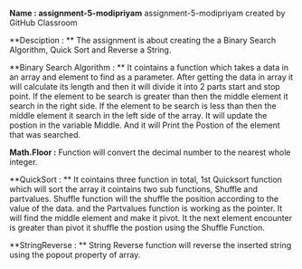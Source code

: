 **Name : assignment-5-modipriyam**
assignment-5-modipriyam created by GitHub Classroom

**Desciption : **
The assignment is about creating the a Binary Search Algorithm, Quick Sort and Reverse a String.

**Binary Search Algorithm : **
It cointains a function which takes a data in an array and element to find as a parameter. 
After getting the data in array it will calculate its length and then it will divide it into 2 parts start and stop point.
If the element to be search is greater than then the middle element it search in the right side.
If the element to be search is less than then the middle element it search in the left side of the array.
It will update the postion in the variable Middle.
And it will Print the Postion of the element that was searched.

**Math.Floor :**
Function will convert the decimal number to the nearest whole integer.

**QuickSort : **
It cointains three function in total, 1st Quicksort function which will sort the array it cointains two sub functions, Shuffle and partvalues.
Shuffle function will the shuffle the position according to the value of the data. and the Partvalues function is working as the pointer. It will find the middle element and make it pivot. It the next element encounter is greater than pivot it shuffle the postion using the Shuffle Function.

**StringReverse : **
String Reverse function will reverse the inserted string using the popout property of array.
